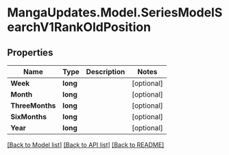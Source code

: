 # MangaUpdates.Model.SeriesModelSearchV1RankOldPosition

## Properties

Name | Type | Description | Notes
------------ | ------------- | ------------- | -------------
**Week** | **long** |  | [optional] 
**Month** | **long** |  | [optional] 
**ThreeMonths** | **long** |  | [optional] 
**SixMonths** | **long** |  | [optional] 
**Year** | **long** |  | [optional] 

[[Back to Model list]](../README.md#documentation-for-models) [[Back to API list]](../README.md#documentation-for-api-endpoints) [[Back to README]](../README.md)

